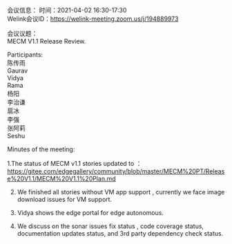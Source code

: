 会议信息：
时间：2021-04-02 16:30-17:30  
Welink会议ID：https://welink-meeting.zoom.us/j/194889973

会议议题：  
MECM V1.1 Release Review.


Participants:  
陈传雨  
Gaurav  
Vidya  
Rama  
杨阳  
李治谦  
扈冰  
李强  
张阿莉  
Seshu


Minutes of the meeting:  

1.The status of MECM v1.1 stories updated to ：https://gitee.com/edgegallery/community/blob/master/MECM%20PT/Release%20V1.1/MECM%20V1.1%20Plan.md   

2. We finished all stories without VM app support  , currently we face image download issues for VM support.  

3. Vidya shows the edge portal for edge autonomous.  

4. We discuss on the sonar issues fix status , code  coverage status, documentation updates status, and 3rd party dependency check status.

